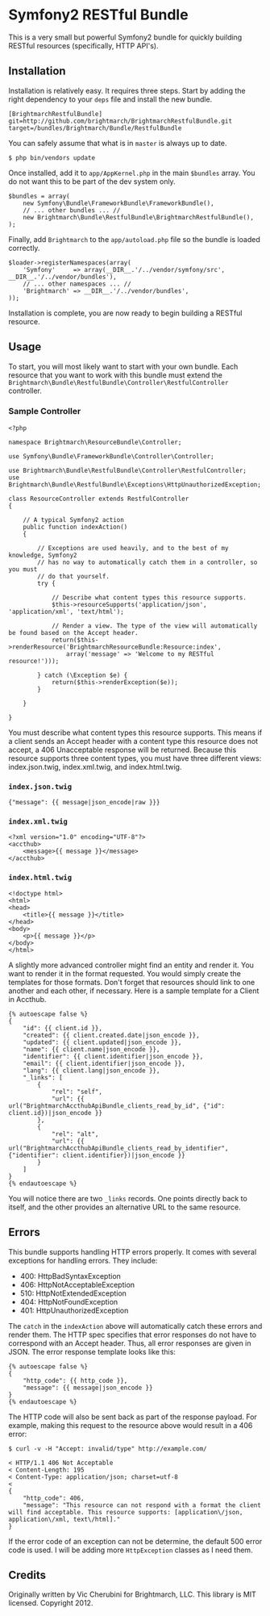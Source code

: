 # Symfony2 RESTful Bundle
This is a very small but powerful Symfony2 bundle for quickly building RESTful resources (specifically, HTTP API's).

## Installation
Installation is relatively easy. It requires three steps. Start by adding the right dependency to your `deps` file and install the new bundle.

    [BrightmarchRestfulBundle]
    git=http://github.com/brightmarch/BrightmarchRestfulBundle.git
    target=/bundles/Brightmarch/Bundle/RestfulBundle

You can safely assume that what is in `master` is always up to date.

    $ php bin/vendors update

Once installed, add it to `app/AppKernel.php` in the main `$bundles` array. You do not want this to be part of the dev system only.

    $bundles = array(
        new Symfony\Bundle\FrameworkBundle\FrameworkBundle(),
        // ... other bundles ... //
        new Brightmarch\Bundle\RestfulBundle\BrightmarchRestfulBundle(),
    );

Finally, add `Brightmarch` to the `app/autoload.php` file so the bundle is loaded correctly.

    $loader->registerNamespaces(array(
        'Symfony'     => array(__DIR__.'/../vendor/symfony/src', __DIR__.'/../vendor/bundles'),
        // ... other namespaces ... //
        'Brightmarch' => __DIR__.'/../vendor/bundles',
    ));

Installation is complete, you are now ready to begin building a RESTful resource.

## Usage
To start, you will most likely want to start with your own bundle. Each resource that you want to work with this bundle must extend the `Brightmarch\Bundle\RestfulBundle\Controller\RestfulController` controller.

### Sample Controller
    <?php
    
    namespace Brightmarch\ResourceBundle\Controller;

    use Symfony\Bundle\FrameworkBundle\Controller\Controller;

    use Brightmarch\Bundle\RestfulBundle\Controller\RestfulController;
    use Brightmarch\Bundle\RestfulBundle\Exceptions\HttpUnauthorizedException;

    class ResourceController extends RestfulController
    {

        // A typical Symfony2 action
        public function indexAction()
        {
        
            // Exceptions are used heavily, and to the best of my knowledge, Symfony2
            // has no way to automatically catch them in a controller, so you must
            // do that yourself.
            try {
            
                // Describe what content types this resource supports.
                $this->resourceSupports('application/json', 'application/xml', 'text/html');
                
                // Render a view. The type of the view will automatically be found based on the Accept header.
                return($this->renderResource('BrightmarchResourceBundle:Resource:index',
                    array('message' => 'Welcome to my RESTful resource!')));

            } catch (\Exception $e) {
                return($this->renderException($e));
            }
        
        }

    }

You must describe what content types this resource supports. This means if a client sends an Accept header with a content type this resource does not accept, a 406 Unacceptable response will be returned. Because this resource supports three content types, you must have three different views: index.json.twig, index.xml.twig, and index.html.twig.

### `index.json.twig`
    {"message": {{ message|json_encode|raw }}}

### `index.xml.twig`
    <?xml version="1.0" encoding="UTF-8"?>
    <accthub>
        <message>{{ message }}</message>
    </accthub>

### `index.html.twig`
    <!doctype html>
    <html>
    <head>
        <title>{{ message }}</title>
    </head>
    <body>
        <p>{{ message }}</p>
    </body>
    </html>

A slightly more advanced controller might find an entity and render it. You want to render it in the format requested. You would simply create the templates for those formats. Don't forget that resources should link to one another and each other, if necessary. Here is a sample template for a Client in Accthub.

    {% autoescape false %}
    {
        "id": {{ client.id }},
        "created": {{ client.created.date|json_encode }},
        "updated": {{ client.updated|json_encode }},
        "name": {{ client.name|json_encode }},
        "identifier": {{ client.identifier|json_encode }},
        "email": {{ client.identifier|json_encode }},
        "lang": {{ client.lang|json_encode }},
        "_links": [
            {
                "rel": "self",
                "url": {{ url("BrightmarchAccthubApiBundle_clients_read_by_id", {"id": client.id})|json_encode }}
            },
            {
                "rel": "alt",
                "url": {{ url("BrightmarchAccthubApiBundle_clients_read_by_identifier", {"identifier": client.identifier})|json_encode }}
            }
        ]
    }
    {% endautoescape %}

You will notice there are two `_links` records. One points directly back to itself, and the other provides an alternative URL to the same resource.

## Errors
This bundle supports handling HTTP errors properly. It comes with several exceptions for handling errors. They include:

* 400: HttpBadSyntaxException
* 406: HttpNotAcceptableException
* 510: HttpNotExtendedException
* 404: HttpNotFoundException
* 401: HttpUnauthorizedException

The `catch` in the `indexAction` above will automatically catch these errors and render them. The HTTP spec specifies that error responses do not have to correspond with an Accept header. Thus, all error responses are given in JSON. The error response template looks like this:

    {% autoescape false %}
    {
        "http_code": {{ http_code }},
        "message": {{ message|json_encode }}
    }
    {% endautoescape %}

The HTTP code will also be sent back as part of the response payload. For example, making this request to the resource above would result in a 406 error:

    $ curl -v -H "Accept: invalid/type" http://example.com/

    < HTTP/1.1 406 Not Acceptable
    < Content-Length: 195
    < Content-Type: application/json; charset=utf-8
    < 
    {
        "http_code": 406,
        "message": "This resource can not respond with a format the client will find acceptable. This resource supports: [application\/json, application\/xml, text\/html]."
    }

If the error code of an exception can not be determine, the default 500 error code is used. I will be adding more `HttpException` classes as I need them.

## Credits
Originally written by Vic Cherubini for Brightmarch, LLC. This library is MIT licensed. Copyright 2012.
